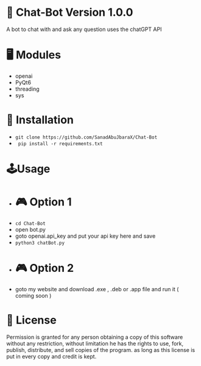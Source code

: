 # 🤖 Chat-Bot Version 1.0.0
A bot to chat with and ask any question uses the chatGPT API

# 🖥️ Modules
- openai
- PyQt6
- threading
- sys

# 🔮 Installation
 - ``` git clone https://github.com/SanadAbuJbaraX/Chat-Bot ```
 - ```  pip install -r requirements.txt ```
# 🕹️Usage
- # 🎮 Option 1 
- ```cd Chat-Bot```
- open bot.py
- goto openai.api_key and put your api key here and save
- ```python3 chatBot.py ``` 
- # 🎮 Option 2 
- goto my website and download .exe , .deb or .app file and run it ( coming soon )

# 🔗 License
Permission is granted for any person obtaining a copy of this software without any restriction, without limitation he has the rights to use, fork, publish, distribute, and sell copies of the program. as long as this license is put in every copy and credit is kept.

